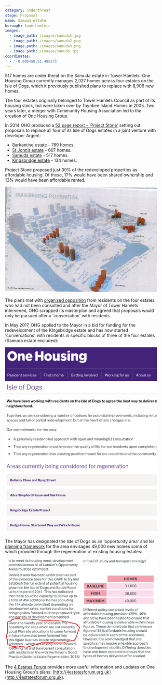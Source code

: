 ```yaml
---
category: underthreat
stage: Proposal
name: Samuda estate
borough: towerhamlets 
images:
  - image_path: /images/samuda1.jpg
  - image_path: /images/samuda2.png
  - image_path: /images/samuda3.png
  - image_path: /images/samuda.jpg
coordinates:
  - '-0.008458,51.496571'
---
```

517 homes are under threat on the Samuda estate in Tower Hamlets. One Housing Group currently manages 2,027 homes across four estates on the Isle of Dogs, which it previously published plans to replace with 8,906 new homes.

The four estates originally belonged to Tower Hamlets Council as part of its housing stock, but were taken over by Toynbee Island Homes in 2005. Two years later, a merger with Community Housing Association led to the creation of [One Housing Group](http://onehousing.co.uk). 

In 2014 OHG produced a [52 page report - ‘Project Stone’](/images/ProjectStone.pdf) setting out proposals to replace all four of its Isle of Dogs estates in a joint venture with developer Argent:  

 * Barkantine estate - 769 homes.
 * [St John’s estate](/estates/towerhamlets/stjohns/) - 607 homes.
 * [Samuda estate](/estates/towerhamlets/samuda/) - 517 homes.
 * [Kingsbridge estate](/estates/towerhamlets/kingsbridge/) - 134 homes.

Project Stone proposed just 30% of the redeveloped properties as affordable housing. Of these, 17% would have been shared ownership and 13% would have been affordable rented. 

<img src="/images/pstone.png" class="img-fluid rounded img-thumbnail">

The plans met with [organised opposition](http://www.4estatesforum.org.uk) from residents on the four estates who had not been consulted and after the Mayor of Tower Hamlets intervened, OHG scrapped its masterplan and agreed that proposals would only be pursued after a 'conversation' with residents.

In May 2017, OHG applied to the Mayor in a bid for funding for the redevelopment of the Kingsbridge estate and has now started 'conversations' with residents in specific blocks of three of the four estates (Samuda estate excluded): 

<img src="/images/ohgconversations.png" class="img-fluid rounder img-thumbnail">

The Mayor has designated the Isle of Dogs as an 'opportunity area' and his [planning framework](https://airdrive-secure.s3-eu-west-1.amazonaws.com/london/dataset/isle-of-dogs-and-south-poplar-opportunity-area-planning-framework/2019-10-18T14%3A33%3A23/Appendix%20A%20Isle%20of%20Dogs%20and%20South%20Poplar%20OAPF.pdf?X-Amz-Algorithm=AWS4-HMAC-SHA256&X-Amz-Credential=AKIAJJDIMAIVZJDICKHA%2F20200603%2Feu-west-1%2Fs3%2Faws4_request&X-Amz-Date=20200603T161828Z&X-Amz-Expires=300&X-Amz-Signature=e9f1e1b74bfcd4ea3f185de6fa62ea24ad89c7701eee317bad9d78024ba5474f&X-Amz-SignedHeaders=host) for the area envisages 49,000 new homes some of which provided through the regeneration of existing housing estates:

<img src="/images/isleofdogsoapf.png" class="img-fluid rounded img-thumbnail">

The [4 Estates Forum](http://4estatesforum.org.uk) provides more useful information and updates on One Housing Group's plans: [http://4estatesforum.org.uk](http://4estatesforum.org.uk).
